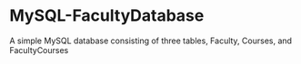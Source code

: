 # MySQL-FacultyDatabase
A simple MySQL database consisting of three tables, Faculty, Courses, and FacultyCourses
